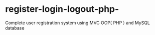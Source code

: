 # register-login-logout-php-
Complete user registration system using MVC OOP( PHP ) and MySQL database
